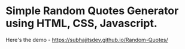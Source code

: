 # Simple Random Quotes Generator using HTML, CSS, Javascript.
Here's the demo -  https://subhajitsdev.github.io/Random-Quotes/
